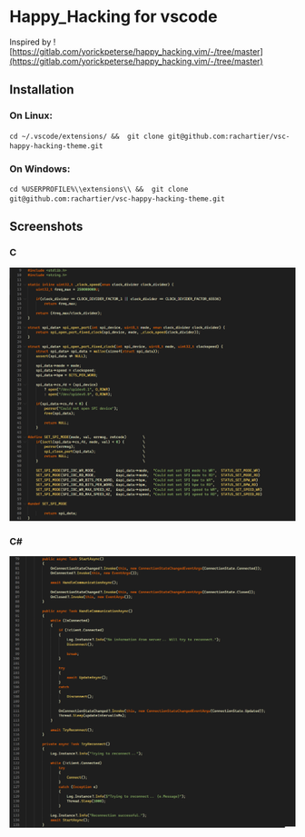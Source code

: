 # Happy_Hacking for vscode

Inspired by ![https://gitlab.com/yorickpeterse/happy_hacking.vim/-/tree/master](https://gitlab.com/yorickpeterse/happy_hacking.vim/-/tree/master)

## Installation
### On Linux:
`cd ~/.vscode/extensions/ &&  git clone git@github.com:rachartier/vsc-happy-hacking-theme.git`

### On Windows:
`cd %USERPROFILE%\\extensions\\ &&  git clone git@github.com:rachartier/vsc-happy-hacking-theme.git`


## Screenshots

### C
![](img/example_c.png)

### C#
![](img/example_cs.png)
